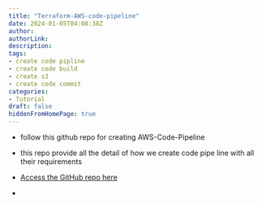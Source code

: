 ```yaml
---
title: "Terraform-AWS-code-pipeline"
date: 2024-01-05T04:08:38Z
author:
authorLink:
description:
tags:
- create code pipline
- create code build
- create s3
- create code commit
categories:
- Tutorial
draft: false
hiddenFromHomePage: true
---
```


* follow this github repo for creating AWS-Code-Pipeline

* this repo provide all the detail of how we create code pipe line with all their requirements

* [Access the GitHub repo here](https://https://github.com/yahyagulshan/Terraform-AWS-code-pipeline/tree/main)

* 

